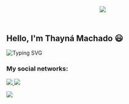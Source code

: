 <header>
    <img src= "https://capsule-render.vercel.app/api?type=waving&height=100&color=5576C2">
</header>

## Hello, I'm Thayná Machado :smiley:

<img
    src="https://readme-typing-svg.demolab.com?font=Fira+Code&weight=500&pause=1000&color=5576C2&center=false&vCenter=true&repeat=true&width=435&lines=-%3E+Welcome+to+my+profile"
    alt="Typing SVG"
/>

### My social networks:

<a href="https://www.instagram.com/m.thaayna/"><img src="https://skillicons.dev/icons?i=instagram"/>
<a href="https://www.linkedin.com/in/mthaayna/"><img src="https://skillicons.dev/icons?i=linkedin"/>

<footer>
    <img src= "https://capsule-render.vercel.app/api?type=waving&height=125&color=5576C2&section=footer">
</footer>
